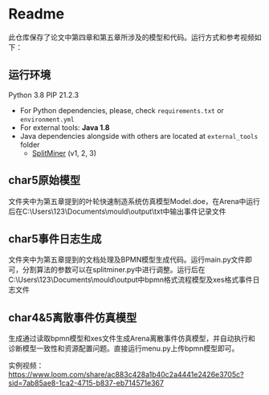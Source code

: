 # Readme
此仓库保存了论文中第四章和第五章所涉及的模型和代码。运行方式和参考视频如下：

## 运行环境 
Python 3.8
PIP 21.2.3
- For Python dependencies, please, check `requirements.txt` or `environment.yml`
- For external tools: **Java 1.8**
- Java dependencies alongside with others are located at `external_tools` folder
  - [SplitMiner](https://apromore.com/research-lab/) (v1, 2, 3)
## char5原始模型
文件夹中为第五章提到的叶轮快速制造系统仿真模型Model.doe，在Arena中运行后在C:\Users\123\Documents\mould\output\txt中输出事件记录文件  
## char5事件日志生成
文件夹中为第五章提到的文档处理及BPMN模型生成代码。运行main.py文件即可，分割算法的参数可以在splitminer.py中进行调整。运行后在C:\Users\123\Documents\mould\output中bpmn格式流程模型及xes格式事件日志文件  
## char4&5离散事件仿真模型
生成通过读取bpmn模型和xes文件生成Arena离散事件仿真模型，并自动执行和诊断模型一致性和资源配置问题。直接运行menu.py上传bpmn模型即可。  

实例视频：https://www.loom.com/share/ac883c428a1b40c2a4441e2426e3705c?sid=7ab85ae8-1ca2-4715-b837-eb714571e367
